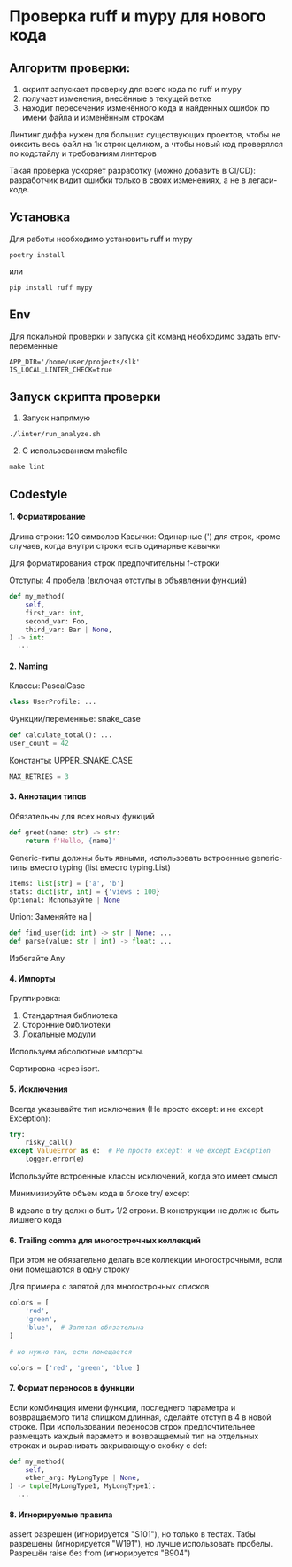 # Проверка ruff и mypy для нового кода

## Алгоритм проверки:
1) скрипт запускает проверку для всего кода по ruff и mypy
2) получает изменения, внесённые в текущей ветке
3) находит пересечения изменённого кода и найденных ошибок по имени файла и изменённым строкам

Линтинг диффа нужен для больших существующих проектов, чтобы не фиксить весь файл на 1к строк целиком, а чтобы новый код проверялся по кодстайлу и требованиям линтеров

Такая проверка ускоряет разработку (можно добавить в CI/CD): разработчик видит ошибки только в своих изменениях, а не в легаси-коде.

## Установка
Для работы необходимо установить ruff и mypy
```shell
poetry install
```
или
```shell
pip install ruff mypy
```

## Env
Для локальной проверки и запуска git команд необходимо задать env-переменные
```text
APP_DIR='/home/user/projects/slk'
IS_LOCAL_LINTER_CHECK=true
```

## Запуск скрипта проверки
1. Запуск напрямую
```shell
./linter/run_analyze.sh
```
2. С использованием makefile
```shell
make lint
```

## Codestyle

#### 1. Форматирование

Длина строки: 120 символов
Кавычки: Одинарные (') для строк, кроме случаев, когда внутри строки есть одинарные кавычки

Для форматирования строк предпочтительны f-строки

Отступы: 4 пробела (включая отступы в объявлении функций)

```python
def my_method(
    self,
    first_var: int,
    second_var: Foo,
    third_var: Bar | None,
) -> int:
  ...
```


#### 2. Naming

Классы: PascalCase

```python
class UserProfile: ...
```
Функции/переменные: snake_case

```python
def calculate_total(): ...
user_count = 42
```
Константы: UPPER_SNAKE_CASE
```python
MAX_RETRIES = 3
```
#### 3. Аннотации типов
Обязательны для всех новых функций
```python
def greet(name: str) -> str:
    return f'Hello, {name}'
```
Generic-типы должны быть явными, использовать встроенные generic-типы вместо typing (list вместо typing.List)
```python
items: list[str] = ['a', 'b']
stats: dict[str, int] = {'views': 100}
Optional: Используйте | None
```

Union: Заменяйте на |
```python
def find_user(id: int) -> str | None: ...
def parse(value: str | int) -> float: ...
```
Избегайте Any



#### 4. Импорты
Группировка:

1) Стандартная библиотека
2) Сторонние библиотеки
3) Локальные модули

Используем абсолютные импорты.

Сортировка через isort.



#### 5. Исключения
Всегда указывайте тип исключения (Не просто except: и не except Exception):
```python
try:
    risky_call()
except ValueError as e:  # Не просто except: и не except Exception
    logger.error(e)
```
Используйте встроенные классы исключений, когда это имеет смысл

Минимизируйте объем кода в блоке try/ except

В идеале в try должно быть 1/2 строки. В конструкции не должно быть лишнего кода



#### 6. Trailing comma для многострочных коллекций
При этом не обязательно делать все коллекции многострочными, если они помещаются в одну строку

Для примера с запятой для многострочных списков
```python
colors = [
    'red',
    'green',
    'blue',  # Запятая обязательна
]

# но нужно так, если помещается

colors = ['red', 'green', 'blue']
```

#### 7. Формат переносов в функции

Если комбинация имени функции, последнего параметра и возвращаемого типа слишком длинная, сделайте отступ в 4 в новой строке. При использовании переносов строк предпочтительнее размещать каждый параметр и возвращаемый тип на отдельных строках и выравнивать закрывающую скобку с def:

```python
def my_method(
    self,
    other_arg: MyLongType | None,
) -> tuple[MyLongType1, MyLongType1]:
  ...
```


#### 8. Игнорируемые правила
assert разрешен (игнорируется "S101"), но только в тестах.
Табы разрешены (игнорируется "W191"), но лучше использовать пробелы.
Разрешён raise без from (игнорируется "B904")
